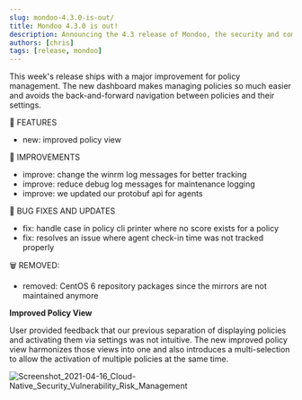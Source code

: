 ```yaml
---
slug: mondoo-4.3.0-is-out/
title: Mondoo 4.3.0 is out!
description: Announcing the 4.3 release of Mondoo, the security and compliance platform that prioritizes risks that matter most in your infrastructure.
authors: [chris]
tags: [release, mondoo]
---
```


This week's release ships with a major improvement for policy management. The new dashboard makes managing policies so much easier and avoids the back-and-forward navigation between policies and their settings.

🎉 FEATURES

- new: improved policy view

🧹 IMPROVEMENTS

- improve: change the winrm log messages for better tracking
- improve: reduce debug log messages for maintenance logging
- improve: we updated our protobuf api for agents

🐛 BUG FIXES AND UPDATES

- fix: handle case in policy cli printer where no score exists for a policy
- fix: resolves an issue where agent check-in time was not tracked properly

:wastebasket: REMOVED:

- removed: CentOS 6 repository packages since the mirrors are not maintained anymore

**Improved Policy View**

User provided feedback that our previous separation of displaying policies and activating them via settings was not intuitive. The new improved policy view harmonizes those views into one and also introduces a multi-selection to allow the activation of multiple policies at the same time.

![Screenshot_2021-04-16_Cloud-Native_Security_Vulnerability_Risk_Management](/img/releases/2021-04-16-mondoo-4.3.0-is-out/Screenshot_2021-04-16_Cloud-Native_Security_Vulnerability_Risk_Management.png)
